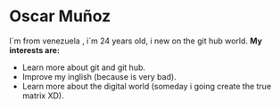# Oscar Muñoz

I´m from venezuela , i´m 24 years old, i new on the git hub world.
**My interests are:**

- Learn more about git and git hub.
- Improve my inglish (because is very bad). 
- Learn more about the digital world (someday i going create the true matrix XD).
